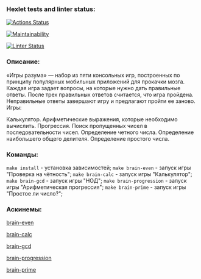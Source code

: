 ### Hexlet tests and linter status:
[![Actions Status](https://github.com/bayeget/frontend-project-lvl1/workflows/hexlet-check/badge.svg)](https://github.com/bayeget/frontend-project-lvl1/actions)

[![Maintainability](https://api.codeclimate.com/v1/badges/7fd58cb4e28b37a8a21c/maintainability)](https://codeclimate.com/github/bayeget/frontend-project-lvl1/maintainability)

[![Linter Status](https://github.com/bayeget/frontend-project-lvl1/workflows/lint-check/badge.svg)](https://github.com/bayeget/frontend-project-lvl1/actions)

### Описание:
«Игры разума» — набор из пяти консольных игр, построенных по принципу популярных мобильных приложений для прокачки мозга. Каждая игра задает вопросы, на которые нужно дать правильные ответы. После трех правильных ответов считается, что игра пройдена. Неправильные ответы завершают игру и предлагают пройти ее заново. Игры:

Калькулятор. Арифметические выражения, которые необходимо вычислить.
Прогрессия. Поиск пропущенных чисел в последовательности чисел.
Определение четного числа.
Определение наибольшего общего делителя.
Определение простого числа.

### Команды:

`make install` - установка зависимостей;
`make brain-even` - запуск игры "Проверка на чётность";
`make brain-calc` - запуск игры "Калькулятор";
`make brain-gcd` - запуск игры "НОД";
`make brain-progression` - запуск игры "Арифметическая прогрессия";
`make brain-prime` - запуск игры "Простое ли число?";

### Аскинемы:
[brain-even](https://asciinema.org/a/EiCLlAom14q7khNGJWM0c1Gsb)

[brain-calc](https://asciinema.org/a/ViUxRQsSuN6qQSgXMnNRttuZ1)

[brain-gcd](https://asciinema.org/a/oU2cdZBy5b7pvzd9b951VW5wW)

[brain-progression](https://asciinema.org/a/mzLnaonZxIGpqi8paOmkmo9UG)

[brain-prime](https://asciinema.org/a/DpFvbuu2SD2SOrs7P4ey7wPU9)
